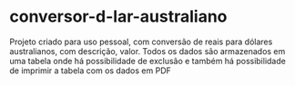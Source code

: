 # conversor-d-lar-australiano
Projeto criado para uso pessoal, com conversão de reais para dólares australianos, com descrição, valor. Todos os dados são armazenados em uma tabela onde há possibilidade de exclusão e também há possibilidade de imprimir a tabela com os dados em PDF
